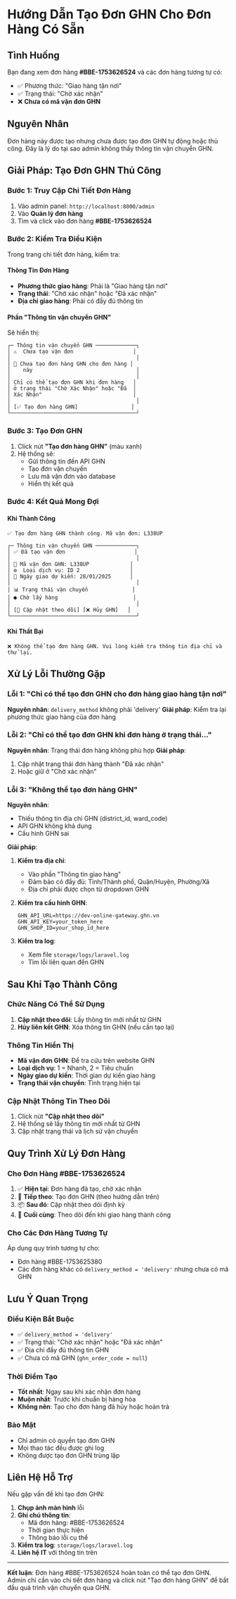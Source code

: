 # Hướng Dẫn Tạo Đơn GHN Cho Đơn Hàng Có Sẵn

## Tình Huống
Bạn đang xem đơn hàng **#BBE-1753626524** và các đơn hàng tương tự có:
- ✅ Phương thức: "Giao hàng tận nơi" 
- ✅ Trạng thái: "Chờ xác nhận"
- ❌ **Chưa có mã vận đơn GHN**

## Nguyên Nhân
Đơn hàng này được tạo nhưng chưa được tạo đơn GHN tự động hoặc thủ công. Đây là lý do tại sao admin không thấy thông tin vận chuyển GHN.

## Giải Pháp: Tạo Đơn GHN Thủ Công

### Bước 1: Truy Cập Chi Tiết Đơn Hàng
1. Vào admin panel: `http://localhost:8000/admin`
2. Vào **Quản lý đơn hàng**
3. Tìm và click vào đơn hàng **#BBE-1753626524**

### Bước 2: Kiểm Tra Điều Kiện
Trong trang chi tiết đơn hàng, kiểm tra:

#### Thông Tin Đơn Hàng
- **Phương thức giao hàng**: Phải là "Giao hàng tận nơi"
- **Trạng thái**: "Chờ xác nhận" hoặc "Đã xác nhận"
- **Địa chỉ giao hàng**: Phải có đầy đủ thông tin

#### Phần "Thông tin vận chuyển GHN"
Sẽ hiển thị:
```
┌─ Thông tin vận chuyển GHN ─────────────┐
│ ⚠️  Chưa tạo vận đơn                   │
│                                        │
│ 🚚 Chưa tạo đơn hàng GHN cho đơn hàng │
│    này                                 │
│                                        │
│ Chỉ có thể tạo đơn GHN khi đơn hàng   │
│ ở trạng thái "Chờ Xác Nhận" hoặc "Đã  │
│ Xác Nhận"                             │
│                                        │
│ [✅ Tạo đơn hàng GHN]                 │
└────────────────────────────────────────┘
```

### Bước 3: Tạo Đơn GHN
1. Click nút **"Tạo đơn hàng GHN"** (màu xanh)
2. Hệ thống sẽ:
   - Gửi thông tin đến API GHN
   - Tạo đơn vận chuyển
   - Lưu mã vận đơn vào database
   - Hiển thị kết quả

### Bước 4: Kết Quả Mong Đợi

#### Khi Thành Công
```
✅ Tạo đơn hàng GHN thành công. Mã vận đơn: L338UP

┌─ Thông tin vận chuyển GHN ─────────────┐
│ ✅ Đã tạo vận đơn                      │
│                                        │
│ 🚚 Mã vận đơn GHN: L338UP             │
│ ⚙️  Loại dịch vụ: ID 2                │
│ 📅 Ngày giao dự kiến: 28/01/2025      │
│                                        │
│ 📊 Trạng thái vận chuyển              │
│ ● Chờ lấy hàng                        │
│                                        │
│ [🔄 Cập nhật theo dõi] [❌ Hủy GHN]   │
└────────────────────────────────────────┘
```

#### Khi Thất Bại
```
❌ Không thể tạo đơn hàng GHN. Vui lòng kiểm tra thông tin địa chỉ và thử lại.
```

## Xử Lý Lỗi Thường Gặp

### Lỗi 1: "Chỉ có thể tạo đơn GHN cho đơn hàng giao hàng tận nơi"
**Nguyên nhân**: `delivery_method` không phải 'delivery'
**Giải pháp**: Kiểm tra lại phương thức giao hàng của đơn hàng

### Lỗi 2: "Chỉ có thể tạo đơn GHN khi đơn hàng ở trạng thái..."
**Nguyên nhân**: Trạng thái đơn hàng không phù hợp
**Giải pháp**: 
1. Cập nhật trạng thái đơn hàng thành "Đã xác nhận"
2. Hoặc giữ ở "Chờ xác nhận"

### Lỗi 3: "Không thể tạo đơn hàng GHN"
**Nguyên nhân**: 
- Thiếu thông tin địa chỉ GHN (district_id, ward_code)
- API GHN không khả dụng
- Cấu hình GHN sai

**Giải pháp**:
1. **Kiểm tra địa chỉ**:
   - Vào phần "Thông tin giao hàng"
   - Đảm bảo có đầy đủ: Tỉnh/Thành phố, Quận/Huyện, Phường/Xã
   - Địa chỉ phải được chọn từ dropdown GHN

2. **Kiểm tra cấu hình GHN**:
   ```env
   GHN_API_URL=https://dev-online-gateway.ghn.vn
   GHN_API_KEY=your_token_here
   GHN_SHOP_ID=your_shop_id_here
   ```

3. **Kiểm tra log**:
   - Xem file `storage/logs/laravel.log`
   - Tìm lỗi liên quan đến GHN

## Sau Khi Tạo Thành Công

### Chức Năng Có Thể Sử Dụng
1. **Cập nhật theo dõi**: Lấy thông tin mới nhất từ GHN
2. **Hủy liên kết GHN**: Xóa thông tin GHN (nếu cần tạo lại)

### Thông Tin Hiển Thị
- **Mã vận đơn GHN**: Để tra cứu trên website GHN
- **Loại dịch vụ**: 1 = Nhanh, 2 = Tiêu chuẩn
- **Ngày giao dự kiến**: Thời gian dự kiến giao hàng
- **Trạng thái vận chuyển**: Tình trạng hiện tại

### Cập Nhật Thông Tin Theo Dõi
1. Click nút **"Cập nhật theo dõi"**
2. Hệ thống sẽ lấy thông tin mới nhất từ GHN
3. Cập nhật trạng thái và lịch sử vận chuyển

## Quy Trình Xử Lý Đơn Hàng

### Cho Đơn Hàng #BBE-1753626524
1. ✅ **Hiện tại**: Đơn hàng đã tạo, chờ xác nhận
2. 🔄 **Tiếp theo**: Tạo đơn GHN (theo hướng dẫn trên)
3. 📦 **Sau đó**: Cập nhật theo dõi định kỳ
4. 🚚 **Cuối cùng**: Theo dõi đến khi giao hàng thành công

### Cho Các Đơn Hàng Tương Tự
Áp dụng quy trình tương tự cho:
- Đơn hàng #BBE-1753625380
- Các đơn hàng khác có `delivery_method = 'delivery'` nhưng chưa có mã GHN

## Lưu Ý Quan Trọng

### Điều Kiện Bắt Buộc
- ✅ `delivery_method = 'delivery'`
- ✅ Trạng thái: "Chờ xác nhận" hoặc "Đã xác nhận"
- ✅ Địa chỉ đầy đủ thông tin GHN
- ✅ Chưa có mã GHN (`ghn_order_code = null`)

### Thời Điểm Tạo
- **Tốt nhất**: Ngay sau khi xác nhận đơn hàng
- **Muộn nhất**: Trước khi chuẩn bị hàng hóa
- **Không nên**: Tạo cho đơn hàng đã hủy hoặc hoàn trả

### Bảo Mật
- Chỉ admin có quyền tạo đơn GHN
- Mọi thao tác đều được ghi log
- Không được tạo đơn GHN trùng lặp

## Liên Hệ Hỗ Trợ

Nếu gặp vấn đề khi tạo đơn GHN:
1. **Chụp ảnh màn hình** lỗi
2. **Ghi chú thông tin**:
   - Mã đơn hàng: #BBE-1753626524
   - Thời gian thực hiện
   - Thông báo lỗi cụ thể
3. **Kiểm tra log**: `storage/logs/laravel.log`
4. **Liên hệ IT** với thông tin trên

---

**Kết luận**: Đơn hàng #BBE-1753626524 hoàn toàn có thể tạo đơn GHN. Admin chỉ cần vào chi tiết đơn hàng và click nút "Tạo đơn hàng GHN" để bắt đầu quá trình vận chuyển qua GHN.